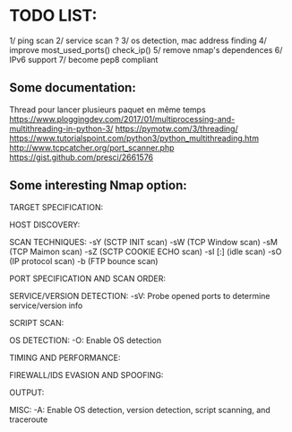 # TODO LIST:
1/ ping scan
2/ service scan ?
3/ os detection, mac address finding
4/ improve most_used_ports()
           check_ip()
5/ remove nmap's dependences
6/ IPv6 support
7/ become pep8 compliant

## Some documentation:
Thread pour lancer plusieurs paquet en même temps
https://www.ploggingdev.com/2017/01/multiprocessing-and-multithreading-in-python-3/
https://pymotw.com/3/threading/
https://www.tutorialspoint.com/python3/python_multithreading.htm
http://www.tcpcatcher.org/port_scanner.php
https://gist.github.com/presci/2661576


## Some interesting Nmap option:

TARGET SPECIFICATION:

HOST DISCOVERY:

SCAN TECHNIQUES:
 -sY (SCTP INIT scan)
 -sW (TCP Window scan)
 -sM (TCP Maimon scan)
 -sZ (SCTP COOKIE ECHO scan)
 -sI <zombie host>[:<probeport>] (idle scan)
 -sO (IP protocol scan)
 -b <FTP relay host> (FTP bounce scan)

PORT SPECIFICATION AND SCAN ORDER:

SERVICE/VERSION DETECTION:
 -sV: Probe opened ports to determine service/version info

SCRIPT SCAN:

OS DETECTION:
 -O: Enable OS detection

TIMING AND PERFORMANCE:

FIREWALL/IDS EVASION AND SPOOFING:

OUTPUT:

MISC:
 -A: Enable OS detection, version detection, script scanning, and traceroute

